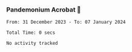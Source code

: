 ### Pandemonium Acrobat 🤸

<!--START_SECTION:waka-->

```all_time
From: 31 December 2023 - To: 07 January 2024

Total Time: 0 secs

No activity tracked
```

<!--END_SECTION:waka-->
